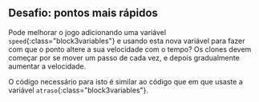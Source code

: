 ## Desafio: pontos mais rápidos

Pode melhorar o jogo adicionando uma variável `speed`{:class="block3variables"} e usando esta nova variável para fazer com que o ponto altere a sua velocidade com o tempo? Os clones devem começar por se mover um passo de cada vez, e depois gradualmente aumentar a velocidade.

O código necessário para isto é similar ao código que em que usaste a variável `atraso`{:class="block3variables"}.
